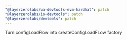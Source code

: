 ```yaml
---
"@layerzerolabs/ua-devtools-evm-hardhat": patch
"@layerzerolabs/io-devtools": patch
"@layerzerolabs/devtools": patch
---
```


Turn configLoadFlow into createConfigLoadFLow factory
